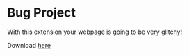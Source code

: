 # Bug Project
With this extension your webpage is going to be very glitchy!<br>

Download [here](https://github.com/lilyunverwundbar/abc-student-repo/blob/master/projects/bug-project.zip)
